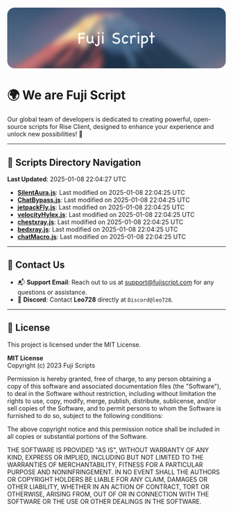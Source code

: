 ![Banner](.github/b.webp)

# 🌍 **We are Fuji Script**

Our global team of developers is dedicated to creating powerful, open-source scripts for Rise Client, designed to enhance your experience and unlock new possibilities! 🌟

---
<!-- SCRIPTS_NAVIGATION_START -->
## 📂 **Scripts Directory Navigation**

**Last Updated**: 2025-01-08 22:04:27 UTC

- **[SilentAura.js](scripts/SilentAura.js)**: Last modified on 2025-01-08 22:04:25 UTC
- **[ChatBypass.js](scripts/ChatBypass.js)**: Last modified on 2025-01-08 22:04:25 UTC
- **[jetpackFly.js](scripts/jetpackFly.js)**: Last modified on 2025-01-08 22:04:25 UTC
- **[velocityHylex.js](scripts/velocityHylex.js)**: Last modified on 2025-01-08 22:04:25 UTC
- **[chestxray.js](scripts/chestxray.js)**: Last modified on 2025-01-08 22:04:25 UTC
- **[bedxray.js](scripts/bedxray.js)**: Last modified on 2025-01-08 22:04:25 UTC
- **[chatMacro.js](scripts/chatMacro.js)**: Last modified on 2025-01-08 22:04:25 UTC

<!-- SCRIPTS_NAVIGATION_END -->

---

## 💬 **Contact Us**  
- 📬 **Support Email**: Reach out to us at [support@fujiscript.com](mailto:support@fujiscript.com) for any questions or assistance.  
- 💬 **Discord**: Contact **Leo728** directly at `Discord@leo728`.

---

## 📜 **License**

This project is licensed under the MIT License.  

**MIT License**  
Copyright (c) 2023 Fuji Scripts  

Permission is hereby granted, free of charge, to any person obtaining a copy of this software and associated documentation files (the "Software"), to deal in the Software without restriction, including without limitation the rights to use, copy, modify, merge, publish, distribute, sublicense, and/or sell copies of the Software, and to permit persons to whom the Software is furnished to do so, subject to the following conditions:  

The above copyright notice and this permission notice shall be included in all copies or substantial portions of the Software.  

THE SOFTWARE IS PROVIDED "AS IS", WITHOUT WARRANTY OF ANY KIND, EXPRESS OR IMPLIED, INCLUDING BUT NOT LIMITED TO THE WARRANTIES OF MERCHANTABILITY, FITNESS FOR A PARTICULAR PURPOSE AND NONINFRINGEMENT. IN NO EVENT SHALL THE AUTHORS OR COPYRIGHT HOLDERS BE LIABLE FOR ANY CLAIM, DAMAGES OR OTHER LIABILITY, WHETHER IN AN ACTION OF CONTRACT, TORT OR OTHERWISE, ARISING FROM, OUT OF OR IN CONNECTION WITH THE SOFTWARE OR THE USE OR OTHER DEALINGS IN THE SOFTWARE.  
